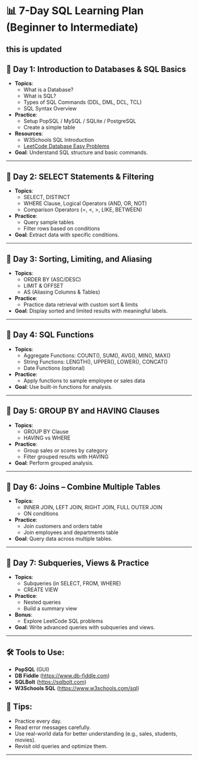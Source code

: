# 📊 7-Day SQL Learning Plan (Beginner to Intermediate)


this is updated
---

## 📅 Day 1: Introduction to Databases & SQL Basics
- **Topics**:
  - What is a Database?
  - What is SQL?
  - Types of SQL Commands (DDL, DML, DCL, TCL)
  - SQL Syntax Overview
- **Practice**:
  - Setup PopSQL / MySQL / SQLite / PostgreSQL
  - Create a simple table
- **Resources**:
  - W3Schools SQL Introduction
  - [LeetCode Database Easy Problems](https://leetcode.com/problemset/database/)
- **Goal**: Understand SQL structure and basic commands.

---

## 📅 Day 2: SELECT Statements & Filtering
- **Topics**:
  - SELECT, DISTINCT
  - WHERE Clause, Logical Operators (AND, OR, NOT)
  - Comparison Operators (=, <, >, LIKE, BETWEEN)
- **Practice**:
  - Query sample tables
  - Filter rows based on conditions
- **Goal**: Extract data with specific conditions.

---

## 📅 Day 3: Sorting, Limiting, and Aliasing
- **Topics**:
  - ORDER BY (ASC/DESC)
  - LIMIT & OFFSET
  - AS (Aliasing Columns & Tables)
- **Practice**:
  - Practice data retrieval with custom sort & limits
- **Goal**: Display sorted and limited results with meaningful labels.

---

## 📅 Day 4: SQL Functions
- **Topics**:
  - Aggregate Functions: COUNT(), SUM(), AVG(), MIN(), MAX()
  - String Functions: LENGTH(), UPPER(), LOWER(), CONCAT()
  - Date Functions (optional)
- **Practice**:
  - Apply functions to sample employee or sales data
- **Goal**: Use built-in functions for analysis.

---

## 📅 Day 5: GROUP BY and HAVING Clauses
- **Topics**:
  - GROUP BY Clause
  - HAVING vs WHERE
- **Practice**:
  - Group sales or scores by category
  - Filter grouped results with HAVING
- **Goal**: Perform grouped analysis.

---

## 📅 Day 6: Joins – Combine Multiple Tables
- **Topics**:
  - INNER JOIN, LEFT JOIN, RIGHT JOIN, FULL OUTER JOIN
  - ON conditions
- **Practice**:
  - Join customers and orders table
  - Join employees and departments table
- **Goal**: Query data across multiple tables.

---

## 📅 Day 7: Subqueries, Views & Practice
- **Topics**:
  - Subqueries (in SELECT, FROM, WHERE)
  - CREATE VIEW
- **Practice**:
  - Nested queries
  - Build a summary view
- **Bonus**:
  - Explore LeetCode SQL problems
- **Goal**: Write advanced queries with subqueries and views.

---

## 🛠 Tools to Use:
- **PopSQL** (GUI)
- **DB Fiddle** (https://www.db-fiddle.com)
- **SQLBolt** (https://sqlbolt.com)
- **W3Schools SQL** (https://www.w3schools.com/sql)

## 📌 Tips:
- Practice every day.
- Read error messages carefully.
- Use real-world data for better understanding (e.g., sales, students, movies).
- Revisit old queries and optimize them.

---
